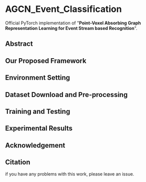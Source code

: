 # AGCN_Event_Classification 
Official PyTorch implementation of "**Point-Voxel Absorbing Graph Representation Learning for Event Stream based Recognition**". 


## Abstract 


## Our Proposed Framework 

## Environment Setting 


## Dataset Download and Pre-processing 

## Training and Testing 


## Experimental Results 


## Acknowledgement 


## Citation 



if you have any problems with this work, please leave an issue. 
